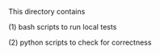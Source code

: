 This directory contains

(1) bash scripts to run local tests

(2) python scripts to check for correctness